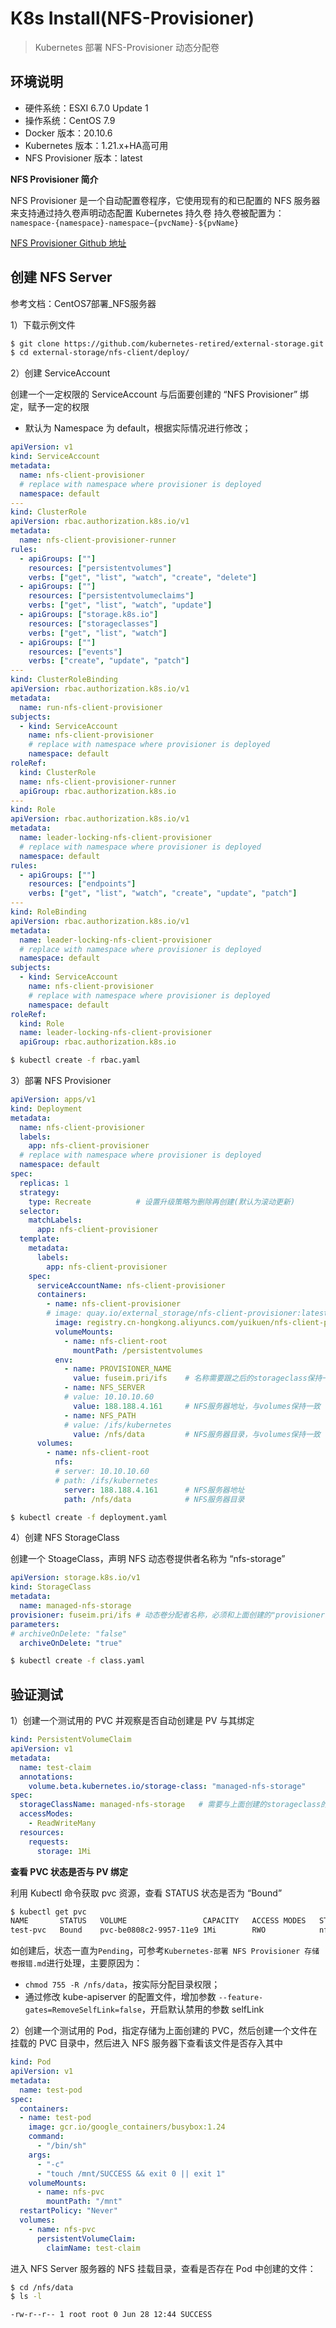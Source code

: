 # K8s Install(NFS-Provisioner)

> Kubernetes 部署 NFS-Provisioner 动态分配卷

## 环境说明

- 硬件系统：ESXI 6.7.0 Update 1
- 操作系统：CentOS 7.9
- Docker 版本：20.10.6
- Kubernetes 版本：1.21.x+HA高可用
- NFS Provisioner 版本：latest

**NFS Provisioner 简介**

NFS Provisioner 是一个自动配置卷程序，它使用现有的和已配置的 NFS 服务器来支持通过持久卷声明动态配置 Kubernetes 持久卷
持久卷被配置为：`namespace-{namespace}-namespace−{pvcName}-${pvName}`

[NFS Provisioner Github 地址](https://github.com/kubernetes-incubator/external-storage/tree/master/nfs-clien)

## 创建 NFS Server

参考文档：CentOS7部署_NFS服务器

1）下载示例文件

```bash
$ git clone https://github.com/kubernetes-retired/external-storage.git
$ cd external-storage/nfs-client/deploy/ 
```

2）创建 ServiceAccount

创建一个一定权限的 ServiceAccount 与后面要创建的 “NFS Provisioner” 绑定，赋予一定的权限

- 默认为 Namespace 为 default，根据实际情况进行修改；

```yaml
apiVersion: v1
kind: ServiceAccount
metadata:
  name: nfs-client-provisioner
  # replace with namespace where provisioner is deployed
  namespace: default
---
kind: ClusterRole
apiVersion: rbac.authorization.k8s.io/v1
metadata:
  name: nfs-client-provisioner-runner
rules:
  - apiGroups: [""]
    resources: ["persistentvolumes"]
    verbs: ["get", "list", "watch", "create", "delete"]
  - apiGroups: [""]
    resources: ["persistentvolumeclaims"]
    verbs: ["get", "list", "watch", "update"]
  - apiGroups: ["storage.k8s.io"]
    resources: ["storageclasses"]
    verbs: ["get", "list", "watch"]
  - apiGroups: [""]
    resources: ["events"]
    verbs: ["create", "update", "patch"]
---
kind: ClusterRoleBinding
apiVersion: rbac.authorization.k8s.io/v1
metadata:
  name: run-nfs-client-provisioner
subjects:
  - kind: ServiceAccount
    name: nfs-client-provisioner
    # replace with namespace where provisioner is deployed
    namespace: default
roleRef:
  kind: ClusterRole
  name: nfs-client-provisioner-runner
  apiGroup: rbac.authorization.k8s.io
---
kind: Role
apiVersion: rbac.authorization.k8s.io/v1
metadata:
  name: leader-locking-nfs-client-provisioner
  # replace with namespace where provisioner is deployed
  namespace: default
rules:
  - apiGroups: [""]
    resources: ["endpoints"]
    verbs: ["get", "list", "watch", "create", "update", "patch"]
---
kind: RoleBinding
apiVersion: rbac.authorization.k8s.io/v1
metadata:
  name: leader-locking-nfs-client-provisioner
  # replace with namespace where provisioner is deployed
  namespace: default
subjects:
  - kind: ServiceAccount
    name: nfs-client-provisioner
    # replace with namespace where provisioner is deployed
    namespace: default
roleRef:
  kind: Role
  name: leader-locking-nfs-client-provisioner
  apiGroup: rbac.authorization.k8s.io
```

```bash
$ kubectl create -f rbac.yaml
```

3）部署 NFS Provisioner

```yaml
apiVersion: apps/v1
kind: Deployment
metadata:
  name: nfs-client-provisioner
  labels:
    app: nfs-client-provisioner
  # replace with namespace where provisioner is deployed
  namespace: default
spec:
  replicas: 1
  strategy:
    type: Recreate          # 设置升级策略为删除再创建(默认为滚动更新)
  selector:
    matchLabels:
      app: nfs-client-provisioner
  template:
    metadata:
      labels:
        app: nfs-client-provisioner
    spec:
      serviceAccountName: nfs-client-provisioner
      containers:
        - name: nfs-client-provisioner
        # image: quay.io/external_storage/nfs-client-provisioner:latest
          image: registry.cn-hongkong.aliyuncs.com/yuikuen/nfs-client-provisioner::latest
          volumeMounts:
            - name: nfs-client-root
              mountPath: /persistentvolumes
          env:
            - name: PROVISIONER_NAME
              value: fuseim.pri/ifs    # 名称需要跟之后的storageclass保持一致
            - name: NFS_SERVER
            # value: 10.10.10.60       
              value: 188.188.4.161     # NFS服务器地址，与volumes保持一致           
            - name: NFS_PATH
            # value: /ifs/kubernetes   
              value: /nfs/data         # NFS服务器目录，与volumes保持一致
      volumes:
        - name: nfs-client-root
          nfs:
          # server: 10.10.10.60       
          # path: /ifs/kubernetes
            server: 188.188.4.161      # NFS服务器地址
            path: /nfs/data            # NFS服务器目录
```

```bash
$ kubectl create -f deployment.yaml
```

4）创建 NFS StorageClass

创建一个 StoageClass，声明 NFS 动态卷提供者名称为 “nfs-storage”

```yaml
apiVersion: storage.k8s.io/v1
kind: StorageClass
metadata:
  name: managed-nfs-storage
provisioner: fuseim.pri/ifs # 动态卷分配者名称，必须和上面创建的"provisioner"变量中设置的Name一致
parameters:
# archiveOnDelete: "false"
  archiveOnDelete: "true"
```

```bash
$ kubectl create -f class.yaml
```

## 验证测试

1）创建一个测试用的 PVC 并观察是否自动创建是 PV 与其绑定

```yaml
kind: PersistentVolumeClaim
apiVersion: v1
metadata:
  name: test-claim
  annotations:
    volume.beta.kubernetes.io/storage-class: "managed-nfs-storage"
spec:
  storageClassName: managed-nfs-storage   # 需要与上面创建的storageclass的名称一致
  accessModes:
    - ReadWriteMany
  resources:
    requests:
      storage: 1Mi
```

**查看 PVC 状态是否与 PV 绑定**

利用 Kubectl 命令获取 pvc 资源，查看 STATUS 状态是否为 “Bound”

```bash
$ kubectl get pvc
NAME       STATUS   VOLUME                 CAPACITY   ACCESS MODES   STORAGECLASS
test-pvc   Bound    pvc-be0808c2-9957-11e9 1Mi        RWO            nfs-storage
```

如创建后，状态一直为`Pending`，可参考`Kubernetes-部署 NFS Provisioner 存储卷报错.md`进行处理，主要原因为：

- `chmod 755 -R /nfs/data`，按实际分配目录权限；
- 通过修改 kube-apiserver 的配置文件，增加参数 `--feature-gates=RemoveSelfLink=false`，开启默认禁用的参数 selfLink

2）创建一个测试用的 Pod，指定存储为上面创建的 PVC，然后创建一个文件在挂载的 PVC 目录中，然后进入 NFS 服务器下查看该文件是否存入其中

```yaml
kind: Pod
apiVersion: v1
metadata:
  name: test-pod
spec:
  containers:
  - name: test-pod
    image: gcr.io/google_containers/busybox:1.24
    command:
      - "/bin/sh"
    args:
      - "-c"
      - "touch /mnt/SUCCESS && exit 0 || exit 1"
    volumeMounts:
      - name: nfs-pvc
        mountPath: "/mnt"
  restartPolicy: "Never"
  volumes:
    - name: nfs-pvc
      persistentVolumeClaim:
        claimName: test-claim
```

进入 NFS Server 服务器的 NFS 挂载目录，查看是否存在 Pod 中创建的文件：

```bash
$ cd /nfs/data
$ ls -l

-rw-r--r-- 1 root root 0 Jun 28 12:44 SUCCESS
```
